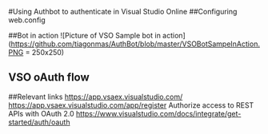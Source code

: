 #Using Authbot to authenticate in Visual Studio Online
##Configuring web.config

##Bot in action
![Picture of VSO Sample bot in action](https://github.com/tiagonmas/AuthBot/blob/master/VSOBotSampeInAction.PNG = 250x250)

## VSO oAuth flow 

##Relevant links
https://app.vsaex.visualstudio.com/
https://app.vsaex.visualstudio.com/app/register
Authorize access to REST APIs with OAuth 2.0
https://www.visualstudio.com/docs/integrate/get-started/auth/oauth
